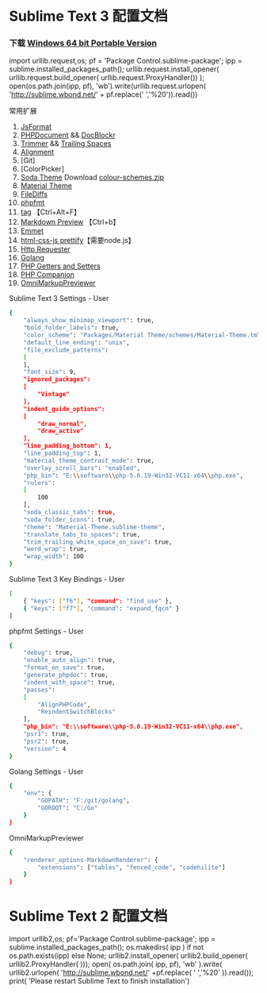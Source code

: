 # Sublime Text 3 配置文档 #

### 下载 [Windows 64 bit Portable Version](https://download.sublimetext.com/Sublime%20Text%20Build%203103%20x64.zip) ###

import urllib.request,os; pf = 'Package Control.sublime-package'; ipp = sublime.installed_packages_path(); urllib.request.install_opener( urllib.request.build_opener( urllib.request.ProxyHandler()) ); open(os.path.join(ipp, pf), 'wb').write(urllib.request.urlopen( 'http://sublime.wbond.net/' + pf.replace(' ','%20')).read())

常用扩展

1. [JsFormat](https://packagecontrol.io/packages/JsFormat)
1. [PHPDocument](https://packagecontrol.io/packages/phpDocumentor) && [DocBlockr](https://packagecontrol.io/packages/DocBlockr)
1. [Trimmer](https://packagecontrol.io/packages/Trimmer) && [Trailing Spaces](https://packagecontrol.io/packages/TrailingSpaces)
1. [Alignment](https://packagecontrol.io/packages/Alignment)
1. [Git]
1. [ColorPicker]
1. [Soda Theme](https://packagecontrol.io/packages/Theme%20-%20Soda) Download [colour-schemes.zip](http://buymeasoda.github.com/soda-theme/extras/colour-schemes.zip)
1. [Material Theme](https://packagecontrol.io/packages/Material%20Theme)
1. [FileDiffs](https://packagecontrol.io/packages/FileDiffs)
1. [phpfmt](https://packagecontrol.io/packages/phpfmt)
1. [tag](https://packagecontrol.io/packages/Tag) 【Ctrl+Alt+F】
1. [Markdown Preview](https://packagecontrol.io/packages/Markdown%20Preview) 【Ctrl+b】
1. [Emmet](https://packagecontrol.io/packages/Emmet)
1. [html-css-js prettify](https://packagecontrol.io/packages/HTML-CSS-JS%20Prettify)【需要node.js】
1. [Http Requester](https://packagecontrol.io/packages/Http%20Requester)
1. [Golang](https://packagecontrol.io/packages/GoSublime)
1. [PHP Getters and Setters](https://packagecontrol.io/packages/PHP%20Getters%20and%20Setters)
1. [PHP Companion](https://packagecontrol.io/packages/PHP%20Companion)
1. [OmniMarkupPreviewer](https://packagecontrol.io/packages/OmniMarkupPreviewer)

Sublime Text 3 Settings - User

```bash
{
	"always_show_minimap_viewport": true,
	"bold_folder_labels": true,
	"color_scheme": "Packages/Material Theme/schemes/Material-Theme.tmTheme",
	"default_line_ending": "unix",
	"file_exclude_patterns":
	[
	],
	"font_size": 9,
	"ignored_packages":
	[
		"Vintage"
	],
	"indent_guide_options":
	[
		"draw_normal",
		"draw_active"
	],
	"line_padding_bottom": 1,
	"line_padding_top": 1,
	"material_theme_contrast_mode": true,
	"overlay_scroll_bars": "enabled",
	"php_bin": "E:\\software\\php-5.6.19-Win32-VC11-x64\\php.exe",
	"rulers":
	[
		100
	],
	"soda_classic_tabs": true,
	"soda_folder_icons": true,
	"theme": "Material-Theme.sublime-theme",
	"translate_tabs_to_spaces": true,
	"trim_trailing_white_space_on_save": true,
	"word_wrap": true,
	"wrap_width": 100
}

```

Sublime Text 3 Key Bindings - User

```bash
[
    { "keys": ["f6"], "command": "find_use" },
    { "keys": ["f7"], "command": "expand_fqcn" }
]
```

phpfmt Settings - User

```bash
{
	"debug": true,
	"enable_auto_align": true,
	"format_on_save": true,
	"generate_phpdoc": true,
	"indent_with_space": true,
	"passes":
	[
		"AlignPHPCode",
		"ReindentSwitchBlocks"
	],
	"php_bin": "E:\\software\\php-5.6.19-Win32-VC11-x64\\php.exe",
	"psr1": true,
	"psr2": true,
	"version": 4
}

```

Golang Settings - User

```bash
{
    "env": {
        "GOPATH": "F:/git/golang",
        "GOROOT": "C:/Go"
    }
}
```

OmniMarkupPreviewer

```bash
{
    "renderer_options-MarkdownRenderer": {
        "extensions": ["tables", "fenced_code", "codehilite"]
    }
}
```

# Sublime Text 2 配置文档 #

import urllib2,os; pf='Package Control.sublime-package'; ipp = sublime.installed_packages_path(); os.makedirs( ipp ) if not os.path.exists(ipp) else None; urllib2.install_opener( urllib2.build_opener( urllib2.ProxyHandler( ))); open( os.path.join( ipp, pf), 'wb' ).write( urllib2.urlopen( 'http://sublime.wbond.net/' +pf.replace( ' ','%20' )).read()); print( 'Please restart Sublime Text to finish installation')